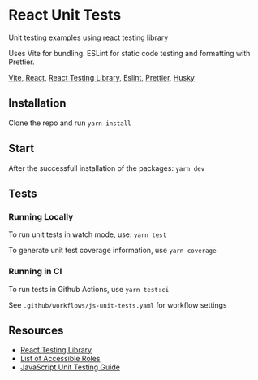 # React Unit Tests

Unit testing examples using react testing library

Uses Vite for bundling. ESLint for static code testing and formatting with Prettier.

[Vite](https://github.com/vitejs/vite), [React](https://reactjs.org/), [React Testing Library](https://testing-library.com/), [Eslint](https://eslint.org/), [Prettier](https://prettier.io/), [Husky](https://typicode.github.io/husky/)

## Installation

Clone the repo and run `yarn install`

## Start

After the successfull installation of the packages: `yarn dev`

## Tests

### Running Locally
To run unit tests in watch mode, use: `yarn test`

To generate unit test coverage information, use `yarn coverage`

### Running in CI
To run tests in Github Actions, use `yarn test:ci`

See `.github/workflows/js-unit-tests.yaml` for workflow settings


## Resources
- [React Testing Library](https://testing-library.com/docs/react-testing-library/intro/)
- [List of Accessible Roles](https://www.w3.org/TR/html-aria/#docconformance)
- [JavaScript Unit Testing Guide](https://github.com/mawrkus/js-unit-testing-guide)
